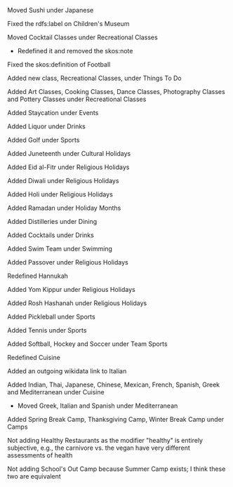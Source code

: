 
Moved Sushi under Japanese

Fixed the rdfs:label on Children's Museum

Moved Cocktail Classes under Recreational Classes
* Redefined it and removed the skos:note

Fixed the skos:definition of Football

Added new class, Recreational Classes, under Things To Do

Added Art Classes, Cooking Classes, Dance Classes, Photography Classes and Pottery Classes under Recreational Classes

Added Staycation under Events

Added Liquor under Drinks

Added Golf under Sports

Added Juneteenth under Cultural Holidays

Added Eid al-Fitr under Religious Holidays

Added Diwali under Religious Holidays

Added Holi under Religious Holidays

Added Ramadan under Holiday Months

Added Distilleries under Dining

Added Cocktails under Drinks

Added Swim Team under Swimming

Added Passover under Religious Holidays

Redefined Hannukah

Added Yom Kippur under Religious Holidays

Added Rosh Hashanah under Religious Holidays

Added Pickleball under Sports

Added Tennis under Sports

Added Softball, Hockey and Soccer under Team Sports

Redefined Cuisine

Added an outgoing wikidata link to Italian

Added Indian, Thai, Japanese, Chinese, Mexican, French, Spanish, Greek and Mediterranean under Cuisine
* Moved Greek, Italian and Spanish under Mediterranean

Added Spring Break Camp, Thanksgiving Camp, Winter Break Camp under Camps

Not adding Healthy Restaurants as the modifier "healthy" is entirely subjective, e.g., the carnivore vs. the vegan have very different assessments of health

Not adding School's Out Camp because Summer Camp exists; I think these two are equivalent